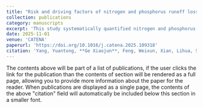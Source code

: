 ```yaml
---
title: "Risk and driving factors of nitrogen and phosphorus runoff losses under extreme rainfall conditions: sludge application strategies in forest soils"
collection: publications
category: manuscripts
excerpt: 'This study systematically quantified nitrogen and phosphorus runoff losses under simulated extreme rainfall in eucalyptus forest soils amended with sewage sludge, identifying sludge application rate and rainfall intensity as key drivers, and recommending safe thresholds for sustainable management.'
date: 2025-11-01
venue: 'CATENA'
paperurl: 'https://doi.org/10.1016/j.catena.2025.109318'
citation: 'Yang, Yuantong, **Ge Xiaojun**, Feng, Weixun, Xian, Lihua, Shao, Guodong, Liao, Jianbo, Zeng, Shucai. (2025). "Risk and driving factors of nitrogen and phosphorus runoff losses under extreme rainfall conditions: sludge application strategies in forest soils." <i>CATENA</i>. 259: 109318. https://doi.org/10.1016/j.catena.2025.109318 <br> **Co-first authors**'
---
```

The contents above will be part of a list of publications, if the user clicks the link for the publication than the contents of section will be rendered as a full page, allowing you to provide more information about the paper for the reader. When publications are displayed as a single page, the contents of the above "citation" field will automatically be included below this section in a smaller font.

